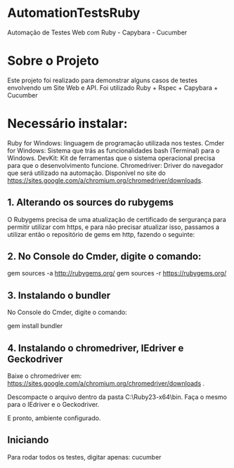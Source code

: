 # AutomationTestsRuby
Automação de Testes Web com Ruby - Capybara - Cucumber

# Sobre o Projeto
Este projeto foi realizado para demonstrar alguns casos de testes envolvendo um Site Web e API.
Foi utilizado Ruby + Rspec + Capybara + Cucumber

# Necessário instalar:
Ruby for Windows: linguagem de programação utilizada nos testes.
Cmder for Windows: Sistema que trás as funcionalidades bash (Terminal) para o Windows.
DevKit: Kit de ferramentas que o sistema operacional precisa para que o desenvolvimento funcione.
Chromedriver: Driver do navegador que será utilizado na automação. Disponível no site do https://sites.google.com/a/chromium.org/chromedriver/downloads.


## 1. Alterando os sources do rubygems
O Rubygems precisa de uma atualização de certificado de sergurança para permitir utilizar com https, e para não precisar atualizar isso, passamos a utilizar então o repositório de gems em http, fazendo o seguinte:

## 2. No Console do Cmder, digite o comando:
gem sources -a http://rubygems.org/
gem sources -r https://rubygems.org/

## 3. Instalando o bundler
No Console do Cmder, digite o comando:

gem install bundler

## 4. Instalando o chromedriver, IEdriver e Geckodriver
Baixe o chromedriver em: https://sites.google.com/a/chromium.org/chromedriver/downloads .

Descompacte o arquivo dentro da pasta C:\Ruby23-x64\bin.
Faça o mesmo para o IEdriver e o Geckodriver.

E pronto, ambiente configurado.

## Iniciando
Para rodar todos os testes, digitar apenas: cucumber
